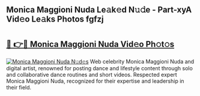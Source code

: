 ## Monica Maggioni Nuda Le𝚊k𝚎d N𝚞𝚍e - Part-xyA Vid𝚎o Le𝚊ks Photos fgfzj

# <h2><a href="http://fberal.evod.top/?m=Monica+Maggioni+Nuda">🔗 👉🔴 Monica Maggioni Nuda Vid𝚎o Ph𝚘t𝚘s</a></h2>

[![Monica Maggioni Nuda N𝚞d𝚎s](https://i.imgur.com/8V9OHl7.gif)](http://fberal.evod.top/?m=Monica+Maggioni+Nuda)
Web celebrity Monica Maggioni Nuda and digital artist, renowned for posting dance and lifestyle content through solo and collaborative dance routines and short videos. Respected expert Monica Maggioni Nuda, recognized for their expertise and leadership in their field. 
